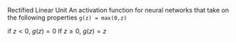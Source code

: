 Rectified Linear Unit
An activation function for neural networks that take on the following properties
`g(z) = max(0,z)`

if $z < 0$, $g(z) = 0$
If $z\geq0$, $g(z) = z$ 